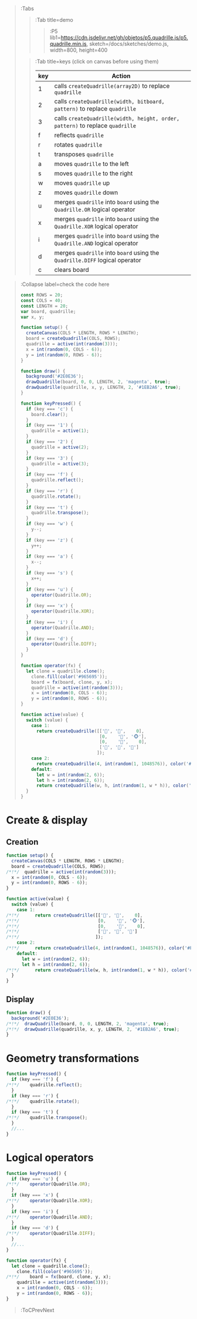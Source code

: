 > :Tabs
> > :Tab title=demo
> > 
> > > :P5 lib1=https://cdn.jsdelivr.net/gh/objetos/p5.quadrille.js/p5.quadrille.min.js, sketch=/docs/sketches/demo.js, width=800, height=400
>
> > :Tab title=keys (click on canvas before using them)
> >
> > | key | Action                                                                        |
> > |-----|-------------------------------------------------------------------------------|
> > | 1   | calls `createQuadrille(array2D)` to replace `quadrille`                       |
> > | 2   | calls `createQuadrille(width, bitboard, pattern)` to replace `quadrille`      |
> > | 3   | calls `createQuadrille(width, height, order, pattern)` to replace `quadrille` |
> > | f   | reflects `quadrille`                                                          |
> > | r   | rotates `quadrille`                                                           |
> > | t   | transposes `quadrille`                                                        |
> > | a   | moves `quadrille` to the left                                                 |
> > | s   | moves `quadrille` to the right                                                |
> > | w   | moves `quadrille` up                                                          |
> > | z   | moves `quadrille` down                                                        |
> > | u   | merges `quadrille` into `board` using the `Quadrille.OR` logical operator     |
> > | x   | merges `quadrille` into `board` using the `Quadrille.XOR` logical operator    |
> > | i   | merges `quadrille` into `board` using the `Quadrille.AND` logical operator    |
> > | d   | merges `quadrille` into `board` using the `Quadrille.DIFF` logical operator   |
> > | c   | clears board                                                                  |

> :Collapse label=check the code here
>
> ```js | demo.js
> const ROWS = 20;
> const COLS = 40;
> const LENGTH = 20;
> var board, quadrille;
> var x, y;
> 
> function setup() {
>   createCanvas(COLS * LENGTH, ROWS * LENGTH);
>   board = createQuadrille(COLS, ROWS);
>   quadrille = active(int(random(3)));
>   x = int(random(0, COLS - 6));
>   y = int(random(0, ROWS - 6));
> }
> 
> function draw() {
>   background('#2E0E36');
>   drawQuadrille(board, 0, 0, LENGTH, 2, 'magenta', true);
>   drawQuadrille(quadrille, x, y, LENGTH, 2, '#1EB2A6', true);
> }
> 
> function keyPressed() {
>   if (key === 'c') {
>     board.clear();
>   }
>   if (key === '1') {
>     quadrille = active(1);
>   }
>   if (key === '2') {
>     quadrille = active(2);
>   }
>   if (key === '3') {
>     quadrille = active(3);
>   }
>   if (key === 'f') {
>     quadrille.reflect();
>   }
>   if (key === 'r') {
>     quadrille.rotate();
>   }
>   if (key === 't') {
>     quadrille.transpose();
>   }
>   if (key === 'w') {
>     y--;
>   }
>   if (key === 'z') {
>     y++;
>   }
>   if (key === 'a') {
>     x--;
>   }
>   if (key === 's') {
>     x++;
>   }
>   if (key === 'u') {
>     operator(Quadrille.OR);
>   }
>   if (key === 'x') {
>     operator(Quadrille.XOR);
>   }
>   if (key === 'i') {
>     operator(Quadrille.AND);
>   }
>   if (key === 'd') {
>     operator(Quadrille.DIFF);
>   }
> }
> 
> function operator(fx) {
>   let clone = quadrille.clone();
>     clone.fill(color('#965695'));
>     board = fx(board, clone, y, x);
>     quadrille = active(int(random(3)));
>     x = int(random(0, COLS - 6));
>     y = int(random(0, ROWS - 6));
> }
> 
> function active(value) {
>   switch (value) {
>     case 1:
>       return createQuadrille([['🙈', '🙉',    0],
>                               [0,    '🙊', '🐵'],
>                               [0,    '🙉',    0],
>                               ['🙈', '🐒', '🙉']
>                              ]);
>     case 2:
>       return createQuadrille(4, int(random(1, 1048576)), color('#F0B25A'));
>     default:
>       let w = int(random(2, 6));
>       let h = int(random(2, 6));
>       return createQuadrille(w, h, int(random(1, w * h)), color('#007ACC'));
>   }
> }
> ```

# Create & display

## Creation

```js | excerpt from demo.js
function setup() {
  createCanvas(COLS * LENGTH, ROWS * LENGTH);
  board = createQuadrille(COLS, ROWS);
/*!*/  quadrille = active(int(random(3)));
  x = int(random(0, COLS - 6));
  y = int(random(0, ROWS - 6));
}
```

```js | excerpt from demo.js
function active(value) {
  switch (value) {
    case 1:
/*!*/      return createQuadrille([['🙈', '🙉',    0],
/*!*/                              [0,    '🙊', '🐵'],
/*!*/                              [0,    '🙉',    0],
/*!*/                              ['🙈', '🐒', '🙉']
/*!*/                             ]);
    case 2:
/*!*/      return createQuadrille(4, int(random(1, 1048576)), color('#F0B25A'));
    default:
      let w = int(random(2, 6));
      let h = int(random(2, 6));
/*!*/      return createQuadrille(w, h, int(random(1, w * h)), color('#007ACC'));
  }
}
```

## Display

```js | excerpt from demo.js
function draw() {
  background('#2E0E36');
/*!*/  drawQuadrille(board, 0, 0, LENGTH, 2, 'magenta', true);
/*!*/  drawQuadrille(quadrille, x, y, LENGTH, 2, '#1EB2A6', true);
}
```

# Geometry transformations

```js | excerpt from demo.js
function keyPressed() {
  if (key === 'f') {
/*!*/    quadrille.reflect();
  }
  if (key === 'r') {
/*!*/    quadrille.rotate();
  }
  if (key === 't') {
/*!*/    quadrille.transpose();
  }
  //...
}
```

# Logical operators

```js | excerpt from demo.js
function keyPressed() {
  if (key === 'u') {
/*!*/    operator(Quadrille.OR);
  }
  if (key === 'x') {
/*!*/    operator(Quadrille.XOR);
  }
  if (key === 'i') {
/*!*/    operator(Quadrille.AND);
  }
  if (key === 'd') {
/*!*/    operator(Quadrille.DIFF);
  }
  //...
}
```

```js | excerpt from demo.js
function operator(fx) {
  let clone = quadrille.clone();
    clone.fill(color('#965695'));
/*!*/    board = fx(board, clone, y, x);
    quadrille = active(int(random(3)));
    x = int(random(0, COLS - 6));
    y = int(random(0, ROWS - 6));
}
```

> :ToCPrevNext